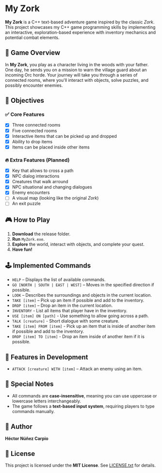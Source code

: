 # My Zork

**My Zork** is a C++ text-based adventure game inspired by the classic *Zork*. This project showcases my C++ game programming skills by implementing an interactive, exploration-based experience with inventory mechanics and potential combat elements.

## 🏰 Game Overview

In **My Zork**, you play as a character living in the woods with your father. One day, he sends you on a mission to warn the village guard about an incoming Orc horde. Your journey will take you through a series of connected rooms, where you'll interact with objects, solve puzzles, and possibly encounter enemies.

## 🎯 Objectives

### ✅ Core Features

- [x] Three connected rooms
- [x] Five connected rooms
- [x] Interactive items that can be picked up and dropped
- [x] Ability to drop items
- [x] Items can be placed inside other items

### 🔥 Extra Features (Planned)

- [x] Key that allows to cross a path
- [x] NPC dialog interactions
- [x] Creatures that walk arround
- [x] NPC situational and changing dialogues
- [x] Enemy encounters
- [ ] A visual map (looking like the original *Zork*)
- [ ] An exit puzzle

## 🎮 How to Play

1. **Download** the release folder.
2. **Run** `MyZork.exe`.
3. **Explore** the world, interact with objects, and complete your quest.
4. **Have fun!**

## 🕹 Implemented Commands

- `HELP` – Displays the list of available commands.
- `GO [NORTH | SOUTH | EAST | WEST]` – Moves in the specified direction if possible.
- `LOOK` – Describes the surroundings and objects in the current location.
- `TAKE [item]` – Pick up an item if possible and add to the inventory.
- `DROP [item]` – Drop an item in the current location.
- `INVENTORY` - List all items that player have in the inventory.
- `USE [item] ON [path]` - Use something to allow going across a path.
- `TALK [creature]` - Short dialogue with some creature.
- `TAKE [item] FROM [item]` - Pick up an item that is inside of another item if possible and add to the inventory.
- `DROP [item] TO [item]` - Drop an item inside of another item if it is possible.

## 🚧 Features in Development

- `ATTACK [creature] WITH [item]` – Attack an enemy using an item.

## 🔎 Special Notes

- All commands are **case-insensitive**, meaning you can use uppercase or lowercase letters interchangeably.
- The game follows a **text-based input system**, requiring players to type commands manually.

## 👤 Author

**Héctor Núñez Carpio**

## 📜 License

This project is licensed under the **MIT License**. See [LICENSE.txt](./License.txt) for details.